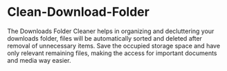 # Clean-Download-Folder
The Downloads Folder Cleaner helps in organizing and decluttering your downloads folder, files will be automatically sorted and deleted after removal of unnecessary items. Save the occupied storage space and have only relevant remaining files, making the access for important documents and media way easier.
